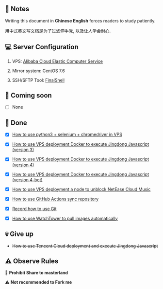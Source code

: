 ## 📔 Notes

Writing this document in **Chinese English** forces readers to study patiently.

用中式英文写文档是为了过滤伸手党, 以及让人学会耐心.

## 💻 Server Configuration

1. VPS: [Alibaba Cloud Elastic Computer Service](https://www.aliyun.com/product/swas)

2. Mirror system: CentOS 7.6

3. SSH/SFTP Tool: [FinalShell](http://www.hostbuf.com/t/988.html)

## 🤯 Coming soon

- [ ] None

## 🥰 Done

- [x] [How to use python3 + selenium + chromedriver in VPS](https://github.com/YamTian/Notes/tree/master/Python3.7.2)

- [x] [How to use VPS deployment Docker to execute Jingdong Javascript (version 3)](https://github.com/YamTian/Notes/tree/master/JD-v3)

- [x] [How to use VPS deployment Docker to execute Jingdong Javascript (version 4)](https://github.com/YamTian/Notes/tree/master/JD-v4)

- [x] [How to use VPS deployment Docker to execute Jingdong Javascript (version 4-bot)](https://github.com/YamTian/Notes/tree/master/JD-v4-bot)

- [x] [How to use VPS deployment a node to unblock NetEase Cloud Music](https://github.com/YamTian/Notes/tree/master/NeteaseMusic)

- [x] [How to use GitHub Actions sync repository](https://github.com/YamTian/Notes/tree/master/Synchronize)

- [x] [Record how to use Git](https://github.com/YamTian/Notes/tree/master/git)

- [x] [How to use WatchTower to pull images automatically](https://github.com/YamTian/Notes/blob/master/WatchTower)

## 💀 Give up

- ~~How to use Tencent Cloud deployment and execute Jingdong Javascript~~

## ⚠️ Observe Rules

🚫 **Prohibit Share to masterland**

️️⚠ **Not recommended to Fork me**
